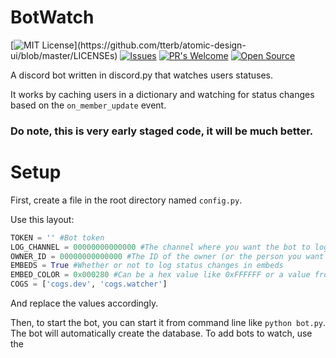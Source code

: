 # BotWatch
[![MIT License](https://img.shields.io/apm/l/atomic-design-ui.svg?)](https://github.com/tterb/atomic-design-ui/blob/master/LICENSEs)
[![Issues](https://img.shields.io/github/issues-raw/tterb/PlayMusic.svg?maxAge=25000)](https://github.com/averwhy/BotWatch/issues) 
[![PR's Welcome](https://img.shields.io/badge/PRs-welcome-brightgreen.svg?style=flat)](https://github.com/averwhy/BotWatch/compare)
[![Open Source](https://badges.frapsoft.com/os/v1/open-source.svg?v=103)](https://opensource.org/)

A discord bot written in discord.py that watches users statuses.

It works by caching users in a dictionary and watching for status changes based on the `on_member_update` event.

### Do note, this is very early staged code, it will be much better.


# Setup

First, create a file in the root directory named `config.py`.

Use this layout:
```py
TOKEN = '' #Bot token
LOG_CHANNEL = 00000000000000 #The channel where you want the bot to log the status changes
OWNER_ID = 00000000000000 #The ID of the owner (or the person you want pinged when a status is changed to offline)
EMBEDS = True #Whether or not to log status changes in embeds
EMBED_COLOR = 0x000280 #Can be a hex value like 0xFFFFFF or a value from the library like 'discord.Color.blue()'
COGS = ['cogs.dev', 'cogs.watcher']
```
And replace the values accordingly.

Then, to start the bot, you can start it from command line like `python bot.py`.
The bot will automatically create the database. To add bots to watch, use the